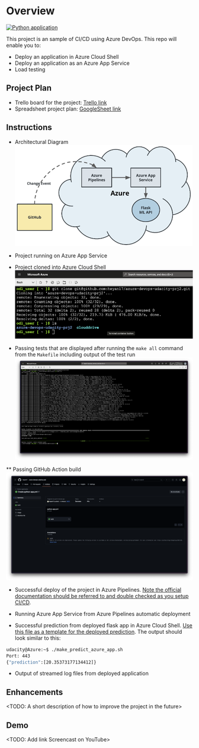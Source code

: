 # Overview
[![Python application](https://github.com/heyan17/azure-devops-udacity-prj2/actions/workflows/python-app.yml/badge.svg?branch=main)](https://github.com/heyan17/azure-devops-udacity-prj2/actions/workflows/python-app.yml)

This project is an sample of CI/CD using Azure DevOps. This repo will enable you to:
- Deploy an application in Azure Cloud Shell
- Deploy an application as an Azure App Service
- Load testing

## Project Plan

* Trello board for the project: [Trello link](https://trello.com/invite/b/4pBYlosv/ATTI0f0017ffb2e91391630a7026edfac431750C5A2A/azure-cloud-project-2)
* Spreadsheet project plan: [GoogleSheet link](https://docs.google.com/spreadsheets/d/1KYGz4-JPhHJg1KEsSaAOcNnVr4G41t1C/edit?usp=sharing&ouid=104543931335870760692&rtpof=true&sd=true)

## Instructions

* Architectural Diagram
![](./screenshots/01-CDdiagram.png)

* Project running on Azure App Service


* Project cloned into Azure Cloud Shell
![](./screenshots/02-PrjClonedIntoACS.png)

* Passing tests that are displayed after running the `make all` command from the `Makefile` including output of the test run
![](./screenshots/03-PassingMakeAllTes.png)


** Passing GitHub Action build
![](./screenshots/04-PassingGitActionBuild.png)

* Successful deploy of the project in Azure Pipelines.  [Note the official documentation should be referred to and double checked as you setup CI/CD](https://docs.microsoft.com/en-us/azure/devops/pipelines/ecosystems/python-webapp?view=azure-devops).

* Running Azure App Service from Azure Pipelines automatic deployment

* Successful prediction from deployed flask app in Azure Cloud Shell.  [Use this file as a template for the deployed prediction](https://github.com/udacity/nd082-Azure-Cloud-DevOps-Starter-Code/blob/master/C2-AgileDevelopmentwithAzure/project/starter_files/flask-sklearn/make_predict_azure_app.sh).
The output should look similar to this:

```bash
udacity@Azure:~$ ./make_predict_azure_app.sh
Port: 443
{"prediction":[20.35373177134412]}
```

* Output of streamed log files from deployed application

> 

## Enhancements

<TODO: A short description of how to improve the project in the future>

## Demo 

<TODO: Add link Screencast on YouTube>


